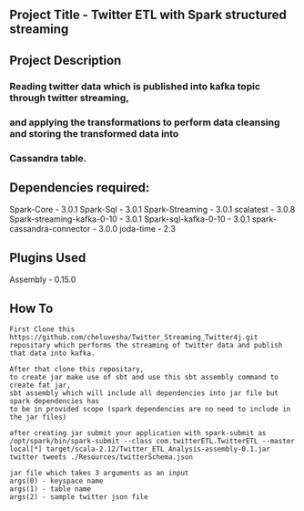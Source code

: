 ## Project Title - Twitter ETL with Spark structured streaming

## Project Description 

### Reading twitter data which is published into kafka topic through twitter streaming,
### and applying the transformations to perform data cleansing and storing the transformed data into
### Cassandra table.

## Dependencies required:

Spark-Core - 3.0.1
Spark-Sql - 3.0.1
Spark-Streaming - 3.0.1
scalatest - 3.0.8
Spark-streaming-kafka-0-10 - 3.0.1
Spark-sql-kafka-0-10 - 3.0.1
spark-cassandra-connector - 3.0.0
joda-time - 2.3

## Plugins Used

Assembly - 0.15.0

## How To 

    First Clone this https://github.com/cheluvesha/Twitter_Streaming_Twitter4j.git
    repositary which performs the streaming of twitter data and publish that data into kafka.
    
    After that clone this repositary,
    to create jar make use of sbt and use this sbt assembly command to create fat jar, 
    sbt assembly which will include all dependencies into jar file but spark dependencies has 
    to be in provided scope (spark dependencies are no need to include in the jar files)

    after creating jar submit your application with spark-submit as
    /opt/spark/bin/spark-submit --class com.twitterETL.TwitterETL --master local[*] target/scala-2.12/Twitter_ETL_Analysis-assembly-0.1.jar 
    twitter tweets ./Resources/twitterSchema.json
    
    jar file which takes 3 arguments as an input
    args(0) - keyspace name
    args(1) - table name
    args(2) - sample twitter json file 
     